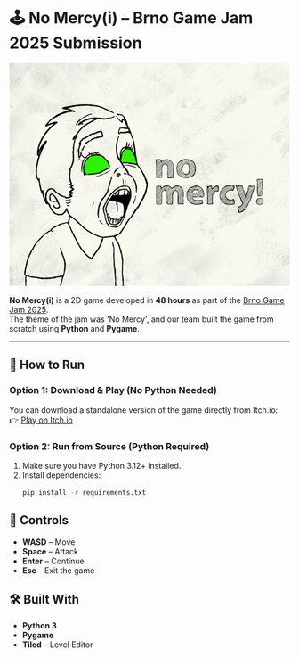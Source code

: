 # 🕹️ No Mercy(i) – Brno Game Jam 2025 Submission

![screenshot](assets/Game-Cover.png)

**No Mercy(i)** is a 2D game developed in **48 hours** as part of the [Brno Game Jam 2025](https://itch.io/jam/brno-game-jam-2025/rate/3510714).  
The theme of the jam was 'No Mercy', and our team built the game from scratch using **Python** and **Pygame**.

---

## 🚀 How to Run


### Option 1: Download & Play (No Python Needed)

You can download a standalone version of the game directly from Itch.io:  
👉 [Play on Itch.io](https://itch.io/jam/brno-game-jam-2025/rate/3510714)


### Option 2: Run from Source (Python Required)

1. Make sure you have Python 3.12+ installed.
2. Install dependencies:
   ```bash
   pip install -r requirements.txt


## 🧩 Controls

- **WASD** – Move  
- **Space** – Attack  
- **Enter** – Continue  
- **Esc** – Exit the game


## 🛠️ Built With

- **Python 3**
- **Pygame**
- **Tiled** – Level Editor
